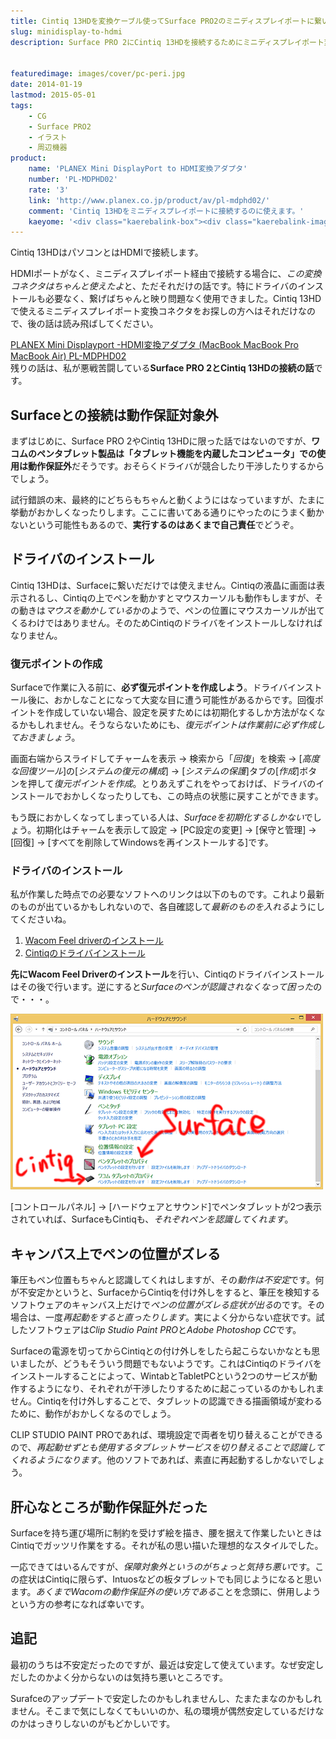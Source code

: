 ```yaml
---
title: Cintiq 13HDを変換ケーブル使ってSurface PRO2のミニディスプレイポートに繋いでみた
slug: minidisplay-to-hdmi
description: Surface PRO 2にCintiq 13HDを接続するためにミニディスプレイポート変換コネクタを利用しました。SurfaceなどのタブレットPCでCintiqを使うのはWacomの保証対象外の使い方ですが、一応問題なく使えています。


featuredimage: images/cover/pc-peri.jpg
date: 2014-01-19
lastmod: 2015-05-01
tags: 
    - CG
    - Surface PRO2
    - イラスト
    - 周辺機器
product:
    name: 'PLANEX Mini DisplayPort to HDMI変換アダプタ'
    number: 'PL-MDPHD02'
    rate: '3'
    link: 'http://www.planex.co.jp/product/av/pl-mdphd02/'
    comment: 'Cintiq 13HDをミニディスプレイポートに接続するのに使えます。'
    kaeyome: '<div class="kaerebalink-box"><div class="kaerebalink-image"><a href="http://www.amazon.co.jp/exec/obidos/ASIN/B0052GQ498/illusionspace-22/ref=nosim/" rel="nofollow" target="_blank"><img src="http://ecx.images-amazon.com/images/I/310GtzShJPL._SL160_.jpg" style="border: none;" /></a></div><div class="kaerebalink-info"><div class="kaerebalink-name"><a href="http://www.amazon.co.jp/exec/obidos/ASIN/B0052GQ498/illusionspace-22/ref=nosim/" rel="nofollow" target="_blank">PLANEX Mini Displayport -]HDMI変換アダプタ (MacBook MacBook Pro MacBook Air) PL-MDPHD02</a><div class="kaerebalink-powered-date">posted with <a href="http://kaereba.com" rel="nofollow" target="_blank">カエレバ</a></div></div><div class="kaerebalink-detail"> プラネックス 2011-06-30    </div><div class="kaerebalink-link1"><div class="shoplinkamazon"><a href="http://www.amazon.co.jp/gp/search?keywords=PL-MDPHD02&__mk_ja_JP=%83J%83%5E%83J%83i&tag=illusionspace-22" rel="nofollow" target="_blank" title="アマゾン" >Amazonで購入</a></div><div class="shoplinkrakuten"><a href="http://hb.afl.rakuten.co.jp/hgc/0e95387f.f2aef20d.0e953880.25e412bd/?pc=http%3A%2F%2Fsearch.rakuten.co.jp%2Fsearch%2Fmall%2FPL-MDPHD02%2F-%2Ff.1-p.1-s.1-sf.0-st.A-v.2%3Fx%3D0%26scid%3Daf_ich_link_urltxt%26m%3Dhttp%3A%2F%2Fm.rakuten.co.jp%2F" rel="nofollow" target="_blank" title="楽天市場" >楽天市場で購入</a></div></div></div><div class="booklink-footer" style="clear: left"></div></div>'
---
```


Cintiq 13HDはパソコンとはHDMIで接続します。

HDMIポートがなく、ミニディスプレイポート経由で接続する場合に、<em>この変換コネクタはちゃんと使えたよ</em>と、ただそれだけの話です。特にドライバのインストールも必要なく、繋げばちゃんと映り問題なく使用できました。Cintiq 13HDで使えるミニディスプレイポート変換コネクタをお探しの方へはそれだけなので、後の話は読み飛ばしてください。

<div data-role="amazonjs" data-asin="B0052GQ498" data-locale="JP" data-tmpl="" data-img-size="" class="asin_B0052GQ498_JP_ amazonjs_item"><div class="amazonjs_indicator"><span class="amazonjs_indicator_img"></span><a class="amazonjs_indicator_title" href="#">PLANEX Mini Displayport -HDMI変換アダプタ (MacBook MacBook Pro MacBook Air) PL-MDPHD02</a><span class="amazonjs_indicator_footer"></span></div></div>
残りの話は、私が悪戦苦闘している<strong>Surface PRO 2とCintiq 13HDの接続の話</strong>です。


## Surfaceとの接続は動作保証対象外


まずはじめに、Surface PRO 2やCintiq 13HDに限った話ではないのですが、<strong>ワコムのペンタブレット製品は「タブレット機能を内蔵したコンピュータ」での使用は動作保証外</strong>だそうです。おそらくドライバが競合したり干渉したりするからでしょう。

試行錯誤の末、最終的にどちらもちゃんと動くようにはなっていますが、たまに挙動がおかしくなったりします。ここに書いてある通りにやったのにうまく動かないという可能性もあるので、<strong>実行するのはあくまで自己責任</strong>でどうぞ。


## ドライバのインストール


Cintiq 13HDは、Surfaceに繋いだだけでは使えません。Cintiqの液晶に画面は表示されるし、Cintiqの上でペンを動かすとマウスカーソルも動作もしますが、その動きは<em>マウスを動かしている</em>かのようで、ペンの位置にマウスカーソルが出てくるわけではありません。そのためCintiqのドライバをインストールしなければなりません。


### 復元ポイントの作成


Surfaceで作業に入る前に、<strong>必ず復元ポイントを作成しよう</strong>。ドライバインストール後に、おかしなことになって大変な目に遭う可能性があるからです。回復ポイントを作成していない場合、設定を戻すためには初期化するしか方法がなくなるかもしれません。そうならないためにも、<em>復元ポイントは作業前に必ず作成しておきましょう</em>。

画面右端からスライドしてチャームを表示 → 検索から「<em>回復</em>」を検索 → [<em>高度な回復ツール</em>]の[<em>システムの復元の構成</em>] → [<em>システムの保護</em>]タブの[<em>作成</em>]ボタンを押して<em>復元ポイントを作成</em>。とりあえずこれをやっておけば、ドライバのインストールでおかしくなったりしても、この時点の状態に戻すことができます。

もう既におかしくなってしまっている人は、<em>Surfaceを初期化するしかない</em>でしょう。初期化はチャームを表示して設定 → [PC設定の変更] → [保守と管理] → [回復] → [すべてを削除してWindowsを再インストールする]です。


### ドライバのインストール


私が作業した時点での必要なソフトへのリンクは以下のものです。これより最新のものが出ているかもしれないので、各自確認して<em>最新のものを入れる</em>ようにしてくださいね。

<ol>
<li><a href="http://us.wacom.com/en/feeldriver" target="_blank">Wacom Feel driverのインストール</a></li>
<li><a href="http://tablet.wacom.co.jp/download/" target="_blank">Cintiqのドライバインストール</a></li>
</ol>
<strong>先にWacom Feel Driverのインストール</strong>を行い、Cintiqのドライバインストールはその後で行います。逆にすると<em>Surfaceのペンが認識されなくなって困った</em>ので・・・。

![Surface Cintiqドライバ](surface-driver.png)

[コントロールパネル] → [ハードウェアとサウンド]でペンタブレットが2つ表示されていれば、SurfaceもCintiqも、<em>それぞれペンを認識してくれます</em>。


## キャンバス上でペンの位置がズレる


筆圧もペン位置もちゃんと認識してくれはしますが、その<em>動作は不安定</em>です。何が不安定かというと、SurfaceからCintiqを付け外しをすると、筆圧を検知するソフトウェアのキャンバス上だけで<em>ペンの位置がズレる症状が出る</em>のです。その場合は、一度<em>再起動をすると直ったりします</em>。実によく分からない症状です。試したソフトウェアは<em>Clip Studio Paint PRO</em>と<em>Adobe Photoshop CC</em>です。

Surfaceの電源を切ってからCintiqとの付け外しをしたら起こらないかなとも思いましたが、どうもそういう問題でもないようです。これはCintiqのドライバをインストールすることによって、WintabとTabletPCという2つのサービスが動作するようになり、それぞれが干渉したりするために起こっているのかもしれません。Cintiqを付け外しすることで、タブレットの認識できる描画領域が変わるために、動作がおかしくなるのでしょう。

CLIP STUDIO PAINT PROであれば、環境設定で両者を切り替えることができるので、<em>再起動せずとも使用するタブレットサービスを切り替えることで認識してくれるようになります</em>。他のソフトであれば、素直に再起動するしかないでしょう。


## 肝心なところが動作保証外だった


Surfaceを持ち運び場所に制約を受けず絵を描き、腰を据えて作業したいときはCintiqでガッツリ作業をする。それが私の思い描いた理想的なスタイルでした。

一応できてはいるんですが、<em>保障対象外というのがちょっと気持ち悪い</em>です。この症状はCintiqに限らず、Intuosなどの板タブレットでも同じようになると思います。<em>あくまでWacomの動作保証外の使い方である</em>ことを念頭に、併用しようという方の参考になれば幸いです。


## 追記


最初のうちは不安定だったのですが、最近は安定して使えています。なぜ安定しだしたのかよく分からないのは気持ち悪いところです。

Surafceのアップデートで安定したのかもしれませんし、たまたまなのかもしれません。そこまで気にしなくてもいいのか、私の環境が偶然安定しているだけなのかはっきりしないのがもどかしいです。


  